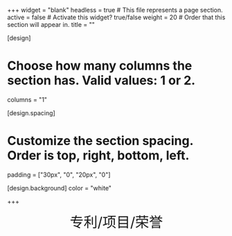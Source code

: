 +++
widget = "blank"
headless = true  # This file represents a page section.
active = false  # Activate this widget? true/false
weight = 20  # Order that this section will appear in.
title = ""

[design]
  # Choose how many columns the section has. Valid values: 1 or 2.
  columns = "1"

[design.spacing]
  # Customize the section spacing. Order is top, right, bottom, left.
  padding = ["30px", "0", "20px", "0"]

[design.background]
  color = "white"

+++
<center><font size=6>专利/项目/荣誉</font></center>
